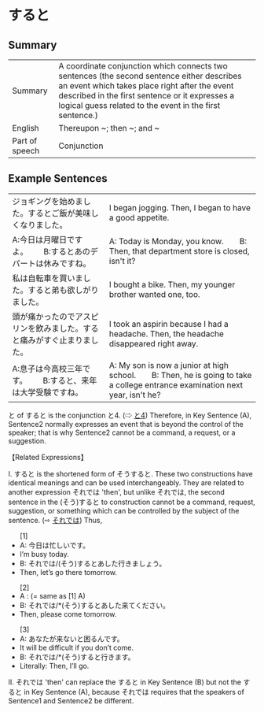 # すると

## Summary

<table><tr>   <td>Summary</td>   <td>A coordinate conjunction which connects two sentences (the second sentence either describes an event which takes place right after the event described in the first sentence or it expresses a logical guess related to the event in the first sentence.)</td></tr><tr>   <td>English</td>   <td>Thereupon ~; then ~; and ~</td></tr><tr>   <td>Part of speech</td>   <td>Conjunction</td></tr></table>

## Example Sentences

<table><tr>   <td>ジョギングを始めました。するとご飯が美味しくなりました。</td>   <td>I began jogging. Then, I began to have a good appetite.</td></tr><tr>   <td>A:今日は月曜日ですよ。  B:するとあのデパートは休みですね。</td>   <td>A: Today is Monday, you know.&emsp;&emsp;B: Then, that department store is closed, isn't it?</td></tr><tr>   <td>私は自転車を買いました。すると弟も欲しがりました。</td>   <td>I bought a bike. Then, my younger brother wanted one, too.</td></tr><tr>   <td>頭が痛かったのでアスピリンを飲みました。すると痛みがすぐ止まりました。</td>   <td>I took an aspirin because I had a headache. Then, the headache disappeared right away.</td></tr><tr>   <td>A:息子は今高校三年です。  B:すると、来年は大学受験ですね。</td>   <td>A: My son is now a junior at high school.&emsp;&emsp;B: Then, he is going to take a college entrance examination next year, isn't he?</td></tr></table>

<p>と of <span class="cloze">すると</span> is the conjunction と4. (⇨ <a href="#㊦ と (4)">と4</a>) Therefore, in Key Sentence (A), Sentence2 normally expresses an event that is beyond the control of the speaker; that is why Sentence2 cannot be a command, a request, or a suggestion.</p>  <p>【Related Expressions】</p>  <p>I. <span class="cloze">すると</span> is the shortened form of <span class="cloze">そうすると</span>. These two constructions have identical meanings and can be used interchangeably. They are related to another expression それでは 'then', but unlike それでは, the second sentence in the (<span class="cloze">そう</span>)<span class="cloze">すると</span> to construction cannot be a command, request, suggestion, or something which can be controlled by the subject of the sentence. (⇨ <a href="#㊦ それでは">それでは</a>) Thus,</p>  <ul>[1] <li>A: 今日は忙しいです。</li> <li>I’m busy today.</li> <div class="divide"></div> <li>B: それでは/(<span class="cloze">そう</span>)<span class="cloze">すると</span>あした行きましょう。</li> <li>Then, let’s go there tomorrow.</li> </ul>  <ul>[2] <li>A : (= same as [1] A)</li> <div class="divide"></div> <li>B: それでは/*(<span class="cloze">そう</span>)<span class="cloze">すると</span>あした来てください。</li> <li>Then, please come tomorrow.</li> </ul>  <ul>[3] <li>A: あなたが来ないと困るんです。</li> <li>It will be difficult if you don’t come.</li> <div class="divide"></div> <li>B: それでは/*(<span class="cloze">そう</span>)<span class="cloze">すると</span>行きます。</li> <li>Literally: Then, I’ll go.</li> </ul>  <p>II. それでは 'then' can replace the <span class="cloze">すると</span> in Key Sentence (B) but not the <span class="cloze">すると</span> in Key Sentence (A), because それでは requires that the speakers of Sentence1 and Sentence2 be different.</p>


